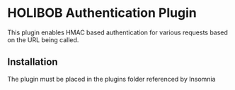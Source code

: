 # HOLIBOB Authentication Plugin

This plugin enables HMAC based authentication for various requests based on the URL being called.

## Installation
The plugin must be placed in the plugins folder referenced by Insomnia

